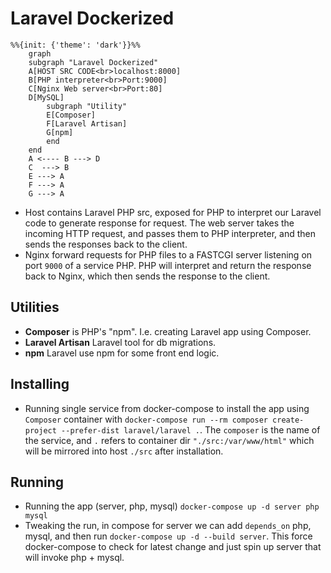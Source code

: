 
# Laravel Dockerized

```mermaid
%%{init: {'theme': 'dark'}}%%
    graph
    subgraph "Laravel Dockerized"
    A[HOST SRC CODE<br>localhost:8000]
    B[PHP interpreter<br>Port:9000]
    C[Nginx Web server<br>Port:80]
    D[MySQL]
        subgraph "Utility"
        E[Composer]
        F[Laravel Artisan]
        G[npm]
        end
    end
    A <---- B ---> D 
    C  ---> B
    E ---> A
    F ---> A
    G ---> A
```

- Host contains Laravel PHP src, exposed for PHP to interpret our Laravel code to generate response for request. The web server takes the incoming HTTP request, and passes them to PHP interpreter, and then sends the responses back to the client.
- Nginx forward requests for PHP files to a FASTCGI server listening on port `9000` of a service PHP. PHP will interpret and return the response back to Nginx, which then sends the response to the client.

## Utilities

- **Composer** is PHP's "npm". I.e. creating Laravel app using Composer.
- **Laravel Artisan** Laravel tool for db migrations.
- **npm** Laravel use npm for some front end logic.

## Installing

- Running single service from docker-compose to install the app using `Composer` container with `docker-compose run --rm composer create-project --prefer-dist laravel/laravel .`. The `composer` is the name of the service, and `.` refers to container dir `"./src:/var/www/html"` which will be mirrored into host `./src` after installation.

## Running

- Running the app (server, php, mysql) `docker-compose up -d server php mysql`
- Tweaking the run, in compose for server we can add `depends_on` php, mysql, and then run `docker-compose up -d --build server`. This force docker-compose to check for latest change and just spin up server that will invoke php + mysql.
